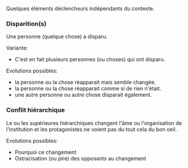 Quelques éléments déclencheurs indépendants du contexte.

### Disparition(s)

Une personne (quelque chose) a disparu.

Variante: 
- C'est en fait plusieurs personnes (ou choses) qui ont disparu. 

Evolutions possibles: 
- la personne ou la chose réapparait mais semble changée.
- la personne ou la chose réapparait comme si de rien n'était. 
- une autre personne ou autre chose disparait également. 

### Conflit hiérarchique

Le ou les supérieures hiérarchiques changent l'âme ou l'organisation de l'institution et les protagonistes ne voient pas du tout cela du bon oeil. 

Evolutions possibles: 
- Pourquoi ce changement 
- Ostracisation (ou pire) des opposants au changement
  